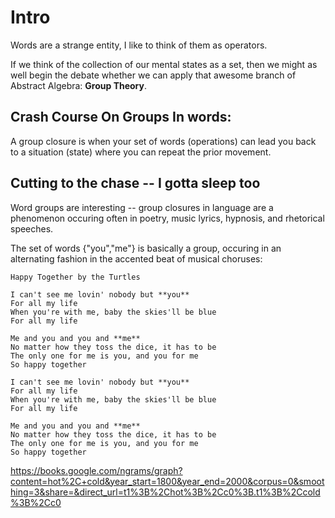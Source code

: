Intro
=====


Words are a strange entity, I like to think of them as operators.

If we think of the collection of our mental states as a set, then we might as well begin the debate whether we can apply that awesome branch of Abstract Algebra: **Group Theory**.  

## Crash Course On Groups In words:

A group closure is when your set of words (operations) can lead you back to a situation (state) where you can repeat the prior movement.

## Cutting to the chase -- I gotta sleep too

Word groups are interesting -- group closures in language are a phenomenon occuring often in poetry, music lyrics, hypnosis, and rhetorical speeches. 

The set of words {"you","me"} is basically a group, occuring in an alternating fashion in the accented beat of musical choruses:

```lyrics
Happy Together by the Turtles 

I can't see me lovin' nobody but **you** 
For all my life 
When you're with me, baby the skies'll be blue 
For all my life 

Me and you and you and **me** 
No matter how they toss the dice, it has to be 
The only one for me is you, and you for me 
So happy together 

I can't see me lovin' nobody but **you** 
For all my life 
When you're with me, baby the skies'll be blue 
For all my life 

Me and you and you and **me** 
No matter how they toss the dice, it has to be 
The only one for me is you, and you for me 
So happy together
```




https://books.google.com/ngrams/graph?content=hot%2C+cold&year_start=1800&year_end=2000&corpus=0&smoothing=3&share=&direct_url=t1%3B%2Chot%3B%2Cc0%3B.t1%3B%2Ccold%3B%2Cc0
